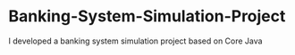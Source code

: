 # Banking-System-Simulation-Project
I developed a banking system simulation project based on Core Java
